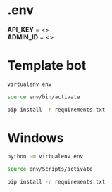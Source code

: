 # .env
**API_KEY** = <> \
**ADMIN_ID** = <>

# Template bot 
```bash
virtualenv env
```
```bash
source env/bin/activate
```
```bash
pip install -r requirements.txt
```

# Windows
```bash
python -m virtualenv env
```
```bash
source env/Scripts/activate
```
```bash
pip install -r requirements.txt
```

